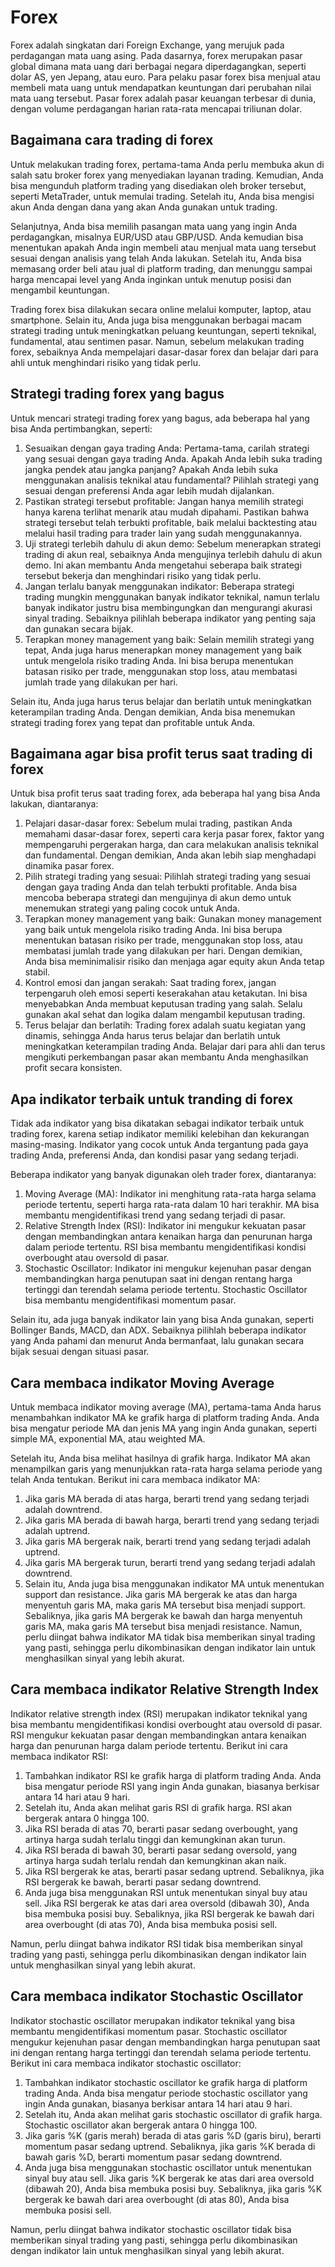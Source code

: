 # Forex

Forex adalah singkatan dari Foreign Exchange, yang merujuk pada perdagangan mata uang asing. Pada dasarnya, forex merupakan pasar global dimana mata uang dari berbagai negara diperdagangkan, seperti dolar AS, yen Jepang, atau euro. Para pelaku pasar forex bisa menjual atau membeli mata uang untuk mendapatkan keuntungan dari perubahan nilai mata uang tersebut. Pasar forex adalah pasar keuangan terbesar di dunia, dengan volume perdagangan harian rata-rata mencapai triliunan dolar.



## Bagaimana cara trading di forex

Untuk melakukan trading forex, pertama-tama Anda perlu membuka akun di salah satu broker forex yang menyediakan layanan trading. Kemudian, Anda bisa mengunduh platform trading yang disediakan oleh broker tersebut, seperti MetaTrader, untuk memulai trading. Setelah itu, Anda bisa mengisi akun Anda dengan dana yang akan Anda gunakan untuk trading.

Selanjutnya, Anda bisa memilih pasangan mata uang yang ingin Anda perdagangkan, misalnya EUR/USD atau GBP/USD. Anda kemudian bisa menentukan apakah Anda ingin membeli atau menjual mata uang tersebut sesuai dengan analisis yang telah Anda lakukan. Setelah itu, Anda bisa memasang order beli atau jual di platform trading, dan menunggu sampai harga mencapai level yang Anda inginkan untuk menutup posisi dan mengambil keuntungan.

Trading forex bisa dilakukan secara online melalui komputer, laptop, atau smartphone. Selain itu, Anda juga bisa menggunakan berbagai macam strategi trading untuk meningkatkan peluang keuntungan, seperti teknikal, fundamental, atau sentimen pasar. Namun, sebelum melakukan trading forex, sebaiknya Anda mempelajari dasar-dasar forex dan belajar dari para ahli untuk menghindari risiko yang tidak perlu.



## Strategi trading forex yang bagus

Untuk mencari strategi trading forex yang bagus, ada beberapa hal yang bisa Anda pertimbangkan, seperti:

1. Sesuaikan dengan gaya trading Anda: Pertama-tama, carilah strategi yang sesuai dengan gaya trading Anda. Apakah Anda lebih suka trading jangka pendek atau jangka panjang? Apakah Anda lebih suka menggunakan analisis teknikal atau fundamental? Pilihlah strategi yang sesuai dengan preferensi Anda agar lebih mudah dijalankan.
2. Pastikan strategi tersebut profitable: Jangan hanya memilih strategi hanya karena terlihat menarik atau mudah dipahami. Pastikan bahwa strategi tersebut telah terbukti profitable, baik melalui backtesting atau melalui hasil trading para trader lain yang sudah menggunakannya.
3. Uji strategi terlebih dahulu di akun demo: Sebelum menerapkan strategi trading di akun real, sebaiknya Anda mengujinya terlebih dahulu di akun demo. Ini akan membantu Anda mengetahui seberapa baik strategi tersebut bekerja dan menghindari risiko yang tidak perlu.
4. Jangan terlalu banyak menggunakan indikator: Beberapa strategi trading mungkin menggunakan banyak indikator teknikal, namun terlalu banyak indikator justru bisa membingungkan dan mengurangi akurasi sinyal trading. Sebaiknya pilihlah beberapa indikator yang penting saja dan gunakan secara bijak.
5. Terapkan money management yang baik: Selain memilih strategi yang tepat, Anda juga harus menerapkan money management yang baik untuk mengelola risiko trading Anda. Ini bisa berupa menentukan batasan risiko per trade, menggunakan stop loss, atau membatasi jumlah trade yang dilakukan per hari.

Selain itu, Anda juga harus terus belajar dan berlatih untuk meningkatkan keterampilan trading Anda. Dengan demikian, Anda bisa menemukan strategi trading forex yang tepat dan profitable untuk Anda.



## Bagaimana agar bisa profit terus saat trading di forex

Untuk bisa profit terus saat trading forex, ada beberapa hal yang bisa Anda lakukan, diantaranya:

1. Pelajari dasar-dasar forex: Sebelum mulai trading, pastikan Anda memahami dasar-dasar forex, seperti cara kerja pasar forex, faktor yang mempengaruhi pergerakan harga, dan cara melakukan analisis teknikal dan fundamental. Dengan demikian, Anda akan lebih siap menghadapi dinamika pasar forex.
2. Pilih strategi trading yang sesuai: Pilihlah strategi trading yang sesuai dengan gaya trading Anda dan telah terbukti profitable. Anda bisa mencoba beberapa strategi dan mengujinya di akun demo untuk menemukan strategi yang paling cocok untuk Anda.
3. Terapkan money management yang baik: Gunakan money management yang baik untuk mengelola risiko trading Anda. Ini bisa berupa menentukan batasan risiko per trade, menggunakan stop loss, atau membatasi jumlah trade yang dilakukan per hari. Dengan demikian, Anda bisa meminimalisir risiko dan menjaga agar equity akun Anda tetap stabil.
4. Kontrol emosi dan jangan serakah: Saat trading forex, jangan terpengaruh oleh emosi seperti keserakahan atau ketakutan. Ini bisa menyebabkan Anda membuat keputusan trading yang salah. Selalu gunakan akal sehat dan logika dalam mengambil keputusan trading.
5. Terus belajar dan berlatih: Trading forex adalah suatu kegiatan yang dinamis, sehingga Anda harus terus belajar dan berlatih untuk meningkatkan keterampilan trading Anda. Belajar dari para ahli dan terus mengikuti perkembangan pasar akan membantu Anda menghasilkan profit secara konsisten.



## Apa indikator terbaik untuk tranding di forex

Tidak ada indikator yang bisa dikatakan sebagai indikator terbaik untuk trading forex, karena setiap indikator memiliki kelebihan dan kekurangan masing-masing. Indikator yang cocok untuk Anda tergantung pada gaya trading Anda, preferensi Anda, dan kondisi pasar yang sedang terjadi.

Beberapa indikator yang banyak digunakan oleh trader forex, diantaranya:

1. Moving Average (MA): Indikator ini menghitung rata-rata harga selama periode tertentu, seperti harga rata-rata dalam 10 hari terakhir. MA bisa membantu mengidentifikasi trend yang sedang terjadi di pasar.
2. Relative Strength Index (RSI): Indikator ini mengukur kekuatan pasar dengan membandingkan antara kenaikan harga dan penurunan harga dalam periode tertentu. RSI bisa membantu mengidentifikasi kondisi overbought atau oversold di pasar.
3. Stochastic Oscillator: Indikator ini mengukur kejenuhan pasar dengan membandingkan harga penutupan saat ini dengan rentang harga tertinggi dan terendah selama periode tertentu. Stochastic Oscillator bisa membantu mengidentifikasi momentum pasar.

Selain itu, ada juga banyak indikator lain yang bisa Anda gunakan, seperti Bollinger Bands, MACD, dan ADX. Sebaiknya pilihlah beberapa indikator yang Anda pahami dan menurut Anda bermanfaat, lalu gunakan secara bijak sesuai dengan situasi pasar.



## Cara membaca indikator Moving Average

Untuk membaca indikator moving average (MA), pertama-tama Anda harus menambahkan indikator MA ke grafik harga di platform trading Anda. Anda bisa mengatur periode MA dan jenis MA yang ingin Anda gunakan, seperti simple MA, exponential MA, atau weighted MA.

Setelah itu, Anda bisa melihat hasilnya di grafik harga. Indikator MA akan menampilkan garis yang menunjukkan rata-rata harga selama periode yang telah Anda tentukan. Berikut ini cara membaca indikator MA:

1. Jika garis MA berada di atas harga, berarti trend yang sedang terjadi adalah downtrend.
2. Jika garis MA berada di bawah harga, berarti trend yang sedang terjadi adalah uptrend.
3. Jika garis MA bergerak naik, berarti trend yang sedang terjadi adalah uptrend.
4. Jika garis MA bergerak turun, berarti trend yang sedang terjadi adalah downtrend.
5. Selain itu, Anda juga bisa menggunakan indikator MA untuk menentukan support dan resistance. Jika garis MA bergerak ke atas dan harga menyentuh garis MA, maka garis MA tersebut bisa menjadi support. Sebaliknya, jika garis MA bergerak ke bawah dan harga menyentuh garis MA, maka garis MA tersebut bisa menjadi resistance. Namun, perlu diingat bahwa indikator MA tidak bisa memberikan sinyal trading yang pasti, sehingga perlu dikombinasikan dengan indikator lain untuk menghasilkan sinyal yang lebih akurat.

## Cara membaca indikator Relative Strength Index

Indikator relative strength index (RSI) merupakan indikator teknikal yang bisa membantu mengidentifikasi kondisi overbought atau oversold di pasar. RSI mengukur kekuatan pasar dengan membandingkan antara kenaikan harga dan penurunan harga dalam periode tertentu. Berikut ini cara membaca indikator RSI:

1. Tambahkan indikator RSI ke grafik harga di platform trading Anda. Anda bisa mengatur periode RSI yang ingin Anda gunakan, biasanya berkisar antara 14 hari atau 9 hari.
2. Setelah itu, Anda akan melihat garis RSI di grafik harga. RSI akan bergerak antara 0 hingga 100.
3. Jika RSI berada di atas 70, berarti pasar sedang overbought, yang artinya harga sudah terlalu tinggi dan kemungkinan akan turun.
4. Jika RSI berada di bawah 30, berarti pasar sedang oversold, yang artinya harga sudah terlalu rendah dan kemungkinan akan naik.
5. Jika RSI bergerak ke atas, berarti pasar sedang uptrend. Sebaliknya, jika RSI bergerak ke bawah, berarti pasar sedang downtrend.
6. Anda juga bisa menggunakan RSI untuk menentukan sinyal buy atau sell. Jika RSI bergerak ke atas dari area oversold (dibawah 30), Anda bisa membuka posisi buy. Sebaliknya, jika RSI bergerak ke bawah dari area overbought (di atas 70), Anda bisa membuka posisi sell.

Namun, perlu diingat bahwa indikator RSI tidak bisa memberikan sinyal trading yang pasti, sehingga perlu dikombinasikan dengan indikator lain untuk menghasilkan sinyal yang lebih akurat.



## Cara membaca indikator Stochastic Oscillator

Indikator stochastic oscillator merupakan indikator teknikal yang bisa membantu mengidentifikasi momentum pasar. Stochastic oscillator mengukur kejenuhan pasar dengan membandingkan harga penutupan saat ini dengan rentang harga tertinggi dan terendah selama periode tertentu. Berikut ini cara membaca indikator stochastic oscillator:

1. Tambahkan indikator stochastic oscillator ke grafik harga di platform trading Anda. Anda bisa mengatur periode stochastic oscillator yang ingin Anda gunakan, biasanya berkisar antara 14 hari atau 9 hari.
2. Setelah itu, Anda akan melihat garis stochastic oscillator di grafik harga. Stochastic oscillator akan bergerak antara 0 hingga 100.
3. Jika garis %K (garis merah) berada di atas garis %D (garis biru), berarti momentum pasar sedang uptrend. Sebaliknya, jika garis %K berada di bawah garis %D, berarti momentum pasar sedang downtrend.
4. Anda juga bisa menggunakan stochastic oscillator untuk menentukan sinyal buy atau sell. Jika garis %K bergerak ke atas dari area oversold (dibawah 20), Anda bisa membuka posisi buy. Sebaliknya, jika garis %K bergerak ke bawah dari area overbought (di atas 80), Anda bisa membuka posisi sell.

Namun, perlu diingat bahwa indikator stochastic oscillator tidak bisa memberikan sinyal trading yang pasti, sehingga perlu dikombinasikan dengan indikator lain untuk menghasilkan sinyal yang lebih akurat.
